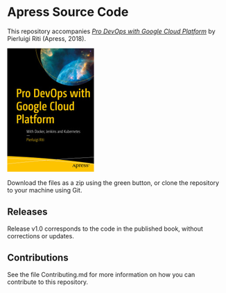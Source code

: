 # Apress Source Code

This repository accompanies [*Pro DevOps with Google Cloud Platform*](https://www.apress.com/9781484238967) by Pierluigi Riti (Apress, 2018).

[comment]: #cover
![Cover image](9781484238967.jpg)

Download the files as a zip using the green button, or clone the repository to your machine using Git.

## Releases

Release v1.0 corresponds to the code in the published book, without corrections or updates.

## Contributions

See the file Contributing.md for more information on how you can contribute to this repository.